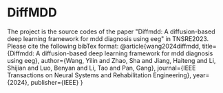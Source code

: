 # DiffMDD
The project is the source codes of the paper "Diffmdd: A diffusion-based deep learning framework for mdd diagnosis using eeg" in TNSRE2023.
Please cite the following bibTex format:
@article{wang2024diffmdd,
  title={Diffmdd: A diffusion-based deep learning framework for mdd diagnosis using eeg},
  author={Wang, Yilin and Zhao, Sha and Jiang, Haiteng and Li, Shijian and Luo, Benyan and Li, Tao and Pan, Gang},
  journal={IEEE Transactions on Neural Systems and Rehabilitation Engineering},
  year={2024},
  publisher={IEEE}
}
